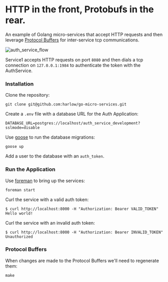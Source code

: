 # HTTP in the front, Protobufs in the rear.

An example of Golang micro-services that accept HTTP requests and then
leverage [Protocol Buffers][3] for inter-service tcp communications.

![auth_service_flow](https://cloud.githubusercontent.com/assets/739782/5699710/2ffb37e4-99e3-11e4-9fec-4c0dd52a98c3.png)

Service1 accepts HTTP requests on port `8080` and then dials a tcp connection
on `127.0.0.1:1984` to authenticate the token with the AuthService.

### Installation

Clone the repository:

    git clone git@github.com:harlow/go-micro-services.git

Create a `.env` file with a database URL for the Auth Application:

    DATABASE_URL=postgres://localhost/auth_service_development?sslmode=disable

Use [goose][1] to run the database migrations:

    goose up

Add a user to the database with an `auth_token`.

### Run the Application

Use [foreman][2] to bring up the services:

    foreman start

Curl the service with a valid auth token:

    $ curl http://localhost:8000 -H "Authorization: Bearer VALID_TOKEN"
    Hello world!

Curl the service with an invalid auth token:

    $ curl http://localhost:8000 -H "Authorization: Bearer INVALID_TOKEN"
    Unauthorized

### Protocol Buffers

When changes are made to the Protocol Buffers we'll need to regenerate them:

    make

[1]: https://bitbucket.org/liamstask/goose
[2]: https://github.com/ddollar/foreman
[3]: https://github.com/golang/protobuf
